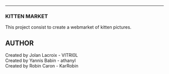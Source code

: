 ***
### KITTEN MARKET

This project consist to create a webmarket of kitten pictures.

## AUTHOR

Created by Jolan Lacroix - VITRI0L<br/>
Created by Yannis Babin - athanyl<br/>
Created by Robin Caron - KarRobin

